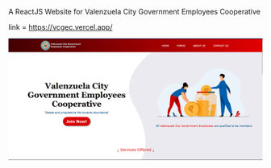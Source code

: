 A ReactJS Website for Valenzuela City Government Employees Cooperative

link = https://vcgec.vercel.app/


![Alt text](image.png)


